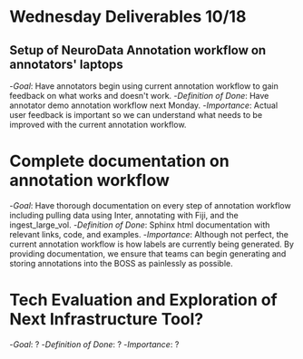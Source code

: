 # Wednesday Deliverables 10/18

## Setup of NeuroData Annotation workflow on annotators' laptops

-*Goal*: Have annotators begin using current annotation workflow to gain feedback on what works and doesn't work.
-*Definition of Done*: Have annotator demo annotation workflow next Monday.
-*Importance*: Actual user feedback is important so we can understand what needs to be improved with the current annotation workflow.


# Complete documentation on annotation workflow

-*Goal*: Have thorough documentation on every step of annotation workflow including pulling data using Inter, annotating with Fiji, and the ingest_large_vol.
-*Definition of Done*: Sphinx html documentation with relevant links, code, and examples.
-*Importance*: Although not perfect, the current annotation workflow is how labels are currently being generated. By providing documentation, we ensure that teams can begin generating and storing annotations into the BOSS as painlessly as possible.

# Tech Evaluation and Exploration of Next Infrastructure Tool?

-*Goal*: ?
-*Definition of Done*: ?
-*Importance*: ?
